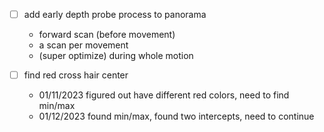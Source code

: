 - [ ] add early depth probe process to panorama
  - forward scan (before movement)
  - a scan per movement
  - (super optimize) during whole motion

- [ ] find red cross hair center
  - 01/11/2023
    figured out have different red colors, need to find min/max
  - 01/12/2023
    found min/max, found two intercepts, need to continue
